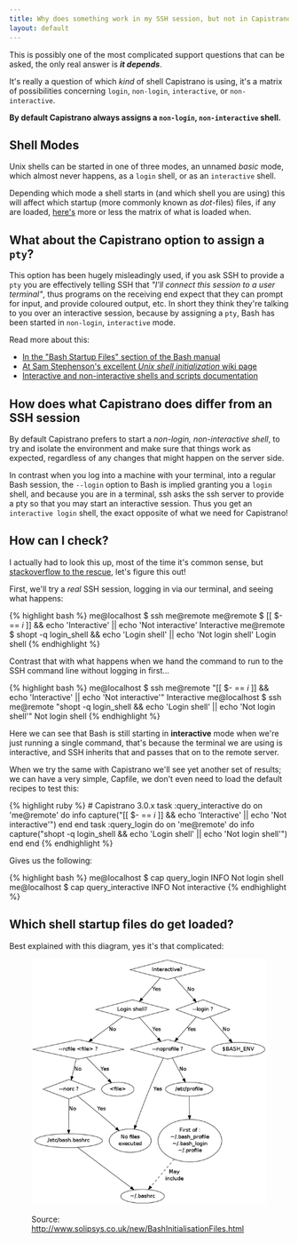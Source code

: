```yaml
---
title: Why does something work in my SSH session, but not in Capistrano?
layout: default
---
```


This is possibly one of the most complicated support questions that can be
asked, the only real answer is ***it depends***.

It's really a question of which *kind* of shell Capistrano is using, it's a
matrix of possibilities concerning `login`, `non-login`, `interactive`, or
`non-interactive`.

**By default Capistrano always assigns a `non-login`, `non-interactive` shell.**

## Shell Modes

Unix shells can be started in one of three modes, an unnamed *basic* mode,
which almost never happens, as a `login` shell, or as an `interactive` shell.

Depending which mode a shell starts in (and which shell you are using) this
will affect which startup (more commonly known as *dot*-files) files, if any
are loaded, [here's](#which_startup_files_loaded) more or less the matrix of what is loaded when.

## What about the Capistrano option to assign a `pty`?

This option has been hugely misleadingly used, if you ask SSH to provide a
`pty` you are effectively telling SSH that *"I'll connect this session to a
user terminal"*, thus programs on the receiving end expect that they can prompt
for input, and provide coloured output, etc. In short they think they're
talking to you over an interactive session, because by assigning a `pty`, Bash
has been started in `non-login`, `interactive` mode.

Read more about this:

 * [In the "Bash Startup Files" section of the Bash
   manual](https://www.gnu.org/software/bash/manual/html_node/Bash-Startup-Files.html)
 * [At Sam Stephenson's excellent *Unix shell initialization* wiki
   page](https://www.gnu.org/software/bash/manual/html_node/Bash-Startup-Files.html)
 * [Interactive and non-interactive shells and scripts
   documentation](http://www.tldp.org/LDP/abs/html/intandnonint.html)

## How does what Capistrano does differ from an SSH session

By default Capistrano prefers to start a *non-login, non-interactive
shell*, to try and isolate the environment and make sure that things work as
expected, regardless of any changes that might happen on the server side.

In contrast when you log into a machine with your terminal, into a regular
Bash session, the `--login` option to Bash is implied granting you a `login`
shell, and because you are in a terminal, ssh asks the ssh server to provide a
pty so that you may start an interactive session. Thus you get an `interactive
login` shell, the exact opposite of what we need for Capistrano!

## How can I check?

I actually had to look this up, most of the time it's common sense, but
[stackoverflow to the rescue](http://unix.stackexchange.com/a/26782), let's
figure this out!

First, we'll try a *real* SSH session, logging in via our terminal, and seeing
what happens:

{% highlight bash %}
    me@localhost $ ssh me@remote
    me@remote $ [[ $- == *i* ]] && echo 'Interactive' || echo 'Not interactive'
    Interactive
    me@remote $ shopt -q login_shell && echo 'Login shell' || echo 'Not login shell'
    Login shell
{% endhighlight %}

Contrast that with what happens when we hand the command to run to the SSH
command line without logging in first...

{% highlight bash %}
    me@localhost $ ssh me@remote "[[ $- == *i* ]] && echo 'Interactive' || echo 'Not interactive'"
    Interactive
    me@localhost $ ssh me@remote "shopt -q login_shell && echo 'Login shell' || echo 'Not login shell'"
    Not login shell
{% endhighlight %}

Here we can see that Bash is still starting in **interactive** mode when we're
just running a single command, that's because the terminal we are using is
interactive, and SSH inherits that and passes that on to the remote server.

When we try the same with Capistrano we'll see yet another set of results; we
can have a very simple, Capfile, we don't even need to load the default
recipes to test this:

{% highlight ruby %}
    # Capistrano 3.0.x
    task :query_interactive do
      on 'me@remote' do
        info capture("[[ $- == *i* ]] && echo 'Interactive' || echo 'Not interactive'")
      end
    end
    task :query_login do
      on 'me@remote' do
        info capture("shopt -q login_shell && echo 'Login shell' || echo 'Not login shell'")
      end
    end
{% endhighlight %}

Gives us the following:

{% highlight bash %}
    me@localhost $ cap query_login
    INFO Not login shell
    me@localhost $ cap query_interactive
    INFO Not interactive
{% endhighlight %}

## <a id="which_startup_files_loaded"></a>Which shell startup files do get loaded?

Best explained with this diagram, yes it's that complicated:

<figure class="panel">
  <img src="/images/BashStartupFiles1.png" title="Bash Startup Files" alt="Bash Startup Files" />
  <figcaption>
    <p>Source: <a href="http://www.solipsys.co.uk/new/BashInitialisationFiles.html">http://www.solipsys.co.uk/new/BashInitialisationFiles.html</a></p>
  </figcaption>
</figure>

